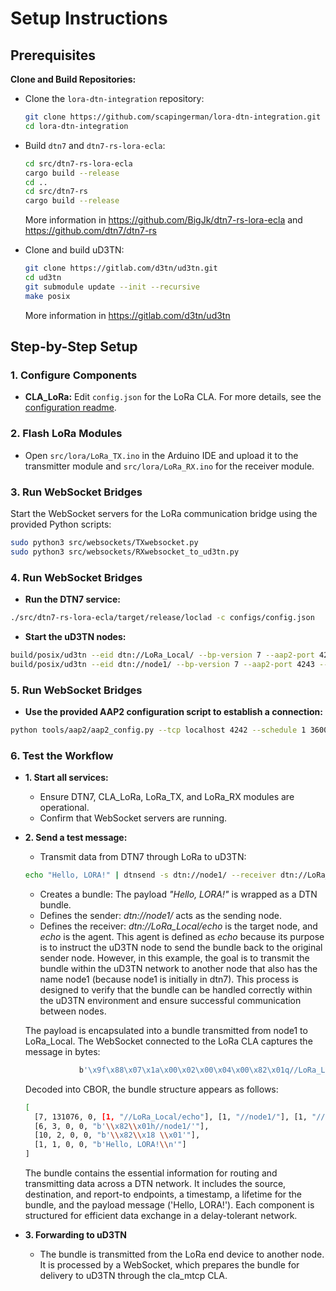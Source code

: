 # Setup Instructions

## Prerequisites
**Clone and Build Repositories:**
   - Clone the `lora-dtn-integration` repository:
     ```bash
     git clone https://github.com/scapingerman/lora-dtn-integration.git
     cd lora-dtn-integration
     ```
   - Build `dtn7` and `dtn7-rs-lora-ecla`:
     ```bash
     cd src/dtn7-rs-lora-ecla
     cargo build --release
     cd ..
     cd src/dtn7-rs
     cargo build --release
     ```
     More information in https://github.com/BigJk/dtn7-rs-lora-ecla and https://github.com/dtn7/dtn7-rs
   
   - Clone and build uD3TN:
     ```bash
     git clone https://gitlab.com/d3tn/ud3tn.git
     cd ud3tn
     git submodule update --init --recursive
     make posix     
     ```

      More information in https://gitlab.com/d3tn/ud3tn

## Step-by-Step Setup

### 1. Configure Components

- **CLA_LoRa:**
  Edit `config.json` for the LoRa CLA. For more details, see the [configuration readme](../configs/readme_cfg.md).


### 2. Flash LoRa Modules

- Open `src/lora/LoRa_TX.ino` in the Arduino IDE and upload it to the transmitter module and `src/lora/LoRa_RX.ino` for the receiver module.

### 3. Run WebSocket Bridges

Start the WebSocket servers for the LoRa communication bridge using the provided Python scripts:

```bash
sudo python3 src/websockets/TXwebsocket.py
sudo python3 src/websockets/RXwebsocket_to_ud3tn.py
```

### 4. Run WebSocket Bridges
- **Run the DTN7 service:**
```bash
./src/dtn7-rs-lora-ecla/target/release/loclad -c configs/config.json
```

- **Start the uD3TN nodes:**
```bash
build/posix/ud3tn --eid dtn://LoRa_Local/ --bp-version 7 --aap2-port 4242 --cla "mtcp:*,4224" -L 4
build/posix/ud3tn --eid dtn://node1/ --bp-version 7 --aap2-port 4243 --cla "mtcp:*,4225" -L 4
```

### 5. Run WebSocket Bridges
- **Use the provided AAP2 configuration script to establish a connection:**

```bash
python tools/aap2/aap2_config.py --tcp localhost 4242 --schedule 1 3600 100000 dtn://node1/ mtcp:localhost:4225
```

### 6. Test the Workflow

- **1. Start all services:**
   - Ensure DTN7, CLA_LoRa, LoRa_TX, and LoRa_RX modules are operational.
   - Confirm that WebSocket servers are running.

- **2. Send a test message:**
   - Transmit data from DTN7 through LoRa to uD3TN:
     
   ```bash
   echo "Hello, LORA!" | dtnsend -s dtn://node1/ --receiver dtn://LoRa_Local/echo
   ```

   - Creates a bundle: The payload _"Hello, LORA!"_ is wrapped as a DTN bundle.
   - Defines the sender: _dtn://node1/_ acts as the sending node.
   - Defines the receiver: _dtn://LoRa_Local/echo_ is the target node, and _echo_ is the agent. This agent is defined as _echo_ because its purpose is to instruct the uD3TN node to send the bundle back to the original sender node. However, in this example, the goal is to transmit the bundle within the uD3TN network to another node that also has the name node1 (because node1 is initially in dtn7). This process is designed to verify that the bundle can be handled correctly within the uD3TN environment and ensure successful communication between nodes.
   
   
   The payload is encapsulated into a bundle transmitted from node1 to LoRa_Local. The WebSocket connected to the LoRa CLA captures the message in bytes:
   ```bash
               b'\x9f\x88\x07\x1a\x00\x02\x00\x04\x00\x82\x01q//LoRa_Local/echo\x82\x01h//node1/\x82\x01h//node1/\x82\x1b\x00\x00\x00\xb6\xdaD\xf6\x94\x00\x1a\x006\xee\x80\x85\x06\x03\x00\x00K\x82\x01h//node1/\x85\n\x02\x00\x00D\x82\x18 \x01\x85\x01\x01\x00\x00MHello, LORA!\n\xff'
   ```
   
   Decoded into CBOR, the bundle structure appears as follows:
   ```bash
   [
     [7, 131076, 0, [1, "//LoRa_Local/echo"], [1, "//node1/"], [1, "//node1/"], [785346000532, 0], 3600000],
     [6, 3, 0, 0, "b'\\x82\\x01h//node1/'"],
     [10, 2, 0, 0, "b'\\x82\\x18 \\x01'"],
     [1, 1, 0, 0, "b'Hello, LORA!\\n'"]
   ]
   ```
   The bundle contains the essential information for routing and transmitting data across a DTN network. It includes the source, destination, and report-to endpoints, a timestamp, a lifetime for the bundle, and the payload message ('Hello, LORA!'). Each component is structured for efficient data exchange in a delay-tolerant network.


- **3. Forwarding to uD3TN**
   - The bundle is transmitted from the LoRa end device to another node. It is processed by a WebSocket, which prepares the bundle for delivery to uD3TN through the cla_mtcp CLA.

